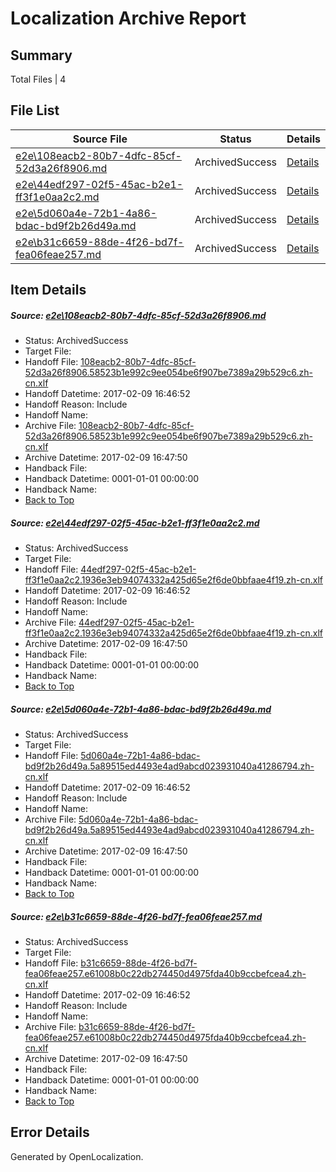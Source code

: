 # <a name='report-top'></a> Localization Archive Report

## Summary
 Total Files | 4

## File List
 Source File | Status | Details 
 ----------- | ------ | ------- 
 [e2e\108eacb2-80b7-4dfc-85cf-52d3a26f8906.md](https://github.com/OpenLocalizationTestOrg/ol-test0/blob/e450017908e5baac4923b4ab95ef7eedeb578921/e2e/108eacb2-80b7-4dfc-85cf-52d3a26f8906.md) | ArchivedSuccess | [Details](#4afcbc6e6e359b844821bdccf69b61855d839aa22)
 [e2e\44edf297-02f5-45ac-b2e1-ff3f1e0aa2c2.md](https://github.com/OpenLocalizationTestOrg/ol-test0/blob/e450017908e5baac4923b4ab95ef7eedeb578921/e2e/44edf297-02f5-45ac-b2e1-ff3f1e0aa2c2.md) | ArchivedSuccess | [Details](#98eab5127d4a2e57f0dc636e79a61703bdae7d0f6)
 [e2e\5d060a4e-72b1-4a86-bdac-bd9f2b26d49a.md](https://github.com/OpenLocalizationTestOrg/ol-test0/blob/e450017908e5baac4923b4ab95ef7eedeb578921/e2e/5d060a4e-72b1-4a86-bdac-bd9f2b26d49a.md) | ArchivedSuccess | [Details](#a2fee0ea1545dd8ab2cd2a865b423df9b83395858)
 [e2e\b31c6659-88de-4f26-bd7f-fea06feae257.md](https://github.com/OpenLocalizationTestOrg/ol-test0/blob/e450017908e5baac4923b4ab95ef7eedeb578921/e2e/b31c6659-88de-4f26-bd7f-fea06feae257.md) | ArchivedSuccess | [Details](#3c9778b8661e78279c54f502c8c307c629d2663a10)

## Item Details
##### <a name='4afcbc6e6e359b844821bdccf69b61855d839aa22'></a> Source: [e2e\108eacb2-80b7-4dfc-85cf-52d3a26f8906.md](https://github.com/OpenLocalizationTestOrg/ol-test0/blob/e450017908e5baac4923b4ab95ef7eedeb578921/e2e/108eacb2-80b7-4dfc-85cf-52d3a26f8906.md)
* Status: ArchivedSuccess
* Target File: 
* Handoff File: [108eacb2-80b7-4dfc-85cf-52d3a26f8906.58523b1e992c9ee054be6f907be7389a29b529c6.zh-cn.xlf](https://github.com/OpenLocalizationTestOrg/ol-test0-handoff/blob/ad074fa61687901c44186399d90d8f0f0a05e546/ol-handoff/OpenLocalizationTestOrg/ol-test0-zhcn/shujia/ht/108eacb2-80b7-4dfc-85cf-52d3a26f8906.58523b1e992c9ee054be6f907be7389a29b529c6.zh-cn.xlf)
* Handoff Datetime: 2017-02-09 16:46:52
* Handoff Reason: Include
* Handoff Name: 
* Archive File: [108eacb2-80b7-4dfc-85cf-52d3a26f8906.58523b1e992c9ee054be6f907be7389a29b529c6.zh-cn.xlf](https://github.com/OpenLocalizationTestOrg/ol-test0-handoff/blob/935c87182b0e78fbcade3865b46451dffba55e41/ol-archive/OpenLocalizationTestOrg/ol-test0-zhcn/shujia/ht/108eacb2-80b7-4dfc-85cf-52d3a26f8906.58523b1e992c9ee054be6f907be7389a29b529c6.zh-cn.xlf)
* Archive Datetime: 2017-02-09 16:47:50
* Handback File: 
* Handback Datetime: 0001-01-01 00:00:00
* Handback Name: 
* [Back to Top](#report-top)

##### <a name='98eab5127d4a2e57f0dc636e79a61703bdae7d0f6'></a> Source: [e2e\44edf297-02f5-45ac-b2e1-ff3f1e0aa2c2.md](https://github.com/OpenLocalizationTestOrg/ol-test0/blob/e450017908e5baac4923b4ab95ef7eedeb578921/e2e/44edf297-02f5-45ac-b2e1-ff3f1e0aa2c2.md)
* Status: ArchivedSuccess
* Target File: 
* Handoff File: [44edf297-02f5-45ac-b2e1-ff3f1e0aa2c2.1936e3eb94074332a425d65e2f6de0bbfaae4f19.zh-cn.xlf](https://github.com/OpenLocalizationTestOrg/ol-test0-handoff/blob/ad074fa61687901c44186399d90d8f0f0a05e546/ol-handoff/OpenLocalizationTestOrg/ol-test0-zhcn/shujia/ht/44edf297-02f5-45ac-b2e1-ff3f1e0aa2c2.1936e3eb94074332a425d65e2f6de0bbfaae4f19.zh-cn.xlf)
* Handoff Datetime: 2017-02-09 16:46:52
* Handoff Reason: Include
* Handoff Name: 
* Archive File: [44edf297-02f5-45ac-b2e1-ff3f1e0aa2c2.1936e3eb94074332a425d65e2f6de0bbfaae4f19.zh-cn.xlf](https://github.com/OpenLocalizationTestOrg/ol-test0-handoff/blob/935c87182b0e78fbcade3865b46451dffba55e41/ol-archive/OpenLocalizationTestOrg/ol-test0-zhcn/shujia/ht/44edf297-02f5-45ac-b2e1-ff3f1e0aa2c2.1936e3eb94074332a425d65e2f6de0bbfaae4f19.zh-cn.xlf)
* Archive Datetime: 2017-02-09 16:47:50
* Handback File: 
* Handback Datetime: 0001-01-01 00:00:00
* Handback Name: 
* [Back to Top](#report-top)

##### <a name='a2fee0ea1545dd8ab2cd2a865b423df9b83395858'></a> Source: [e2e\5d060a4e-72b1-4a86-bdac-bd9f2b26d49a.md](https://github.com/OpenLocalizationTestOrg/ol-test0/blob/e450017908e5baac4923b4ab95ef7eedeb578921/e2e/5d060a4e-72b1-4a86-bdac-bd9f2b26d49a.md)
* Status: ArchivedSuccess
* Target File: 
* Handoff File: [5d060a4e-72b1-4a86-bdac-bd9f2b26d49a.5a89515ed4493e4ad9abcd023931040a41286794.zh-cn.xlf](https://github.com/OpenLocalizationTestOrg/ol-test0-handoff/blob/ad074fa61687901c44186399d90d8f0f0a05e546/ol-handoff/OpenLocalizationTestOrg/ol-test0-zhcn/shujia/ht/5d060a4e-72b1-4a86-bdac-bd9f2b26d49a.5a89515ed4493e4ad9abcd023931040a41286794.zh-cn.xlf)
* Handoff Datetime: 2017-02-09 16:46:52
* Handoff Reason: Include
* Handoff Name: 
* Archive File: [5d060a4e-72b1-4a86-bdac-bd9f2b26d49a.5a89515ed4493e4ad9abcd023931040a41286794.zh-cn.xlf](https://github.com/OpenLocalizationTestOrg/ol-test0-handoff/blob/935c87182b0e78fbcade3865b46451dffba55e41/ol-archive/OpenLocalizationTestOrg/ol-test0-zhcn/shujia/ht/5d060a4e-72b1-4a86-bdac-bd9f2b26d49a.5a89515ed4493e4ad9abcd023931040a41286794.zh-cn.xlf)
* Archive Datetime: 2017-02-09 16:47:50
* Handback File: 
* Handback Datetime: 0001-01-01 00:00:00
* Handback Name: 
* [Back to Top](#report-top)

##### <a name='3c9778b8661e78279c54f502c8c307c629d2663a10'></a> Source: [e2e\b31c6659-88de-4f26-bd7f-fea06feae257.md](https://github.com/OpenLocalizationTestOrg/ol-test0/blob/e450017908e5baac4923b4ab95ef7eedeb578921/e2e/b31c6659-88de-4f26-bd7f-fea06feae257.md)
* Status: ArchivedSuccess
* Target File: 
* Handoff File: [b31c6659-88de-4f26-bd7f-fea06feae257.e61008b0c22db274450d4975fda40b9ccbefcea4.zh-cn.xlf](https://github.com/OpenLocalizationTestOrg/ol-test0-handoff/blob/ad074fa61687901c44186399d90d8f0f0a05e546/ol-handoff/OpenLocalizationTestOrg/ol-test0-zhcn/shujia/ht/b31c6659-88de-4f26-bd7f-fea06feae257.e61008b0c22db274450d4975fda40b9ccbefcea4.zh-cn.xlf)
* Handoff Datetime: 2017-02-09 16:46:52
* Handoff Reason: Include
* Handoff Name: 
* Archive File: [b31c6659-88de-4f26-bd7f-fea06feae257.e61008b0c22db274450d4975fda40b9ccbefcea4.zh-cn.xlf](https://github.com/OpenLocalizationTestOrg/ol-test0-handoff/blob/935c87182b0e78fbcade3865b46451dffba55e41/ol-archive/OpenLocalizationTestOrg/ol-test0-zhcn/shujia/ht/b31c6659-88de-4f26-bd7f-fea06feae257.e61008b0c22db274450d4975fda40b9ccbefcea4.zh-cn.xlf)
* Archive Datetime: 2017-02-09 16:47:50
* Handback File: 
* Handback Datetime: 0001-01-01 00:00:00
* Handback Name: 
* [Back to Top](#report-top)


## Error Details

Generated by OpenLocalization.
